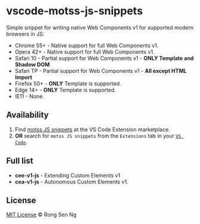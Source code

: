 # vscode-motss-js-snippets

Simple snippet for writing native Web Components v1 for supported modern browsers in JS:
  - Chrome 55+ - Native support for full Web Components v1.
  - Opera 42+ - Native support for full Web Components v1.
  - Safari 10 - Partial support for Web Components v1 - __ONLY Template and Shadow DOM__
  - Safari TP - Partial support for Web Components v1 - __All except HTML Import__
  - Firefox 50+ - __ONLY__ Template is supported.
  - Edge 14+ - __ONLY__ Template is supported.
  - IE11 - None.

## Availability
1. Find [motss JS snippets](https://marketplace.visualstudio.com/items?itemName=motss.motss-js-snippets) at the VS Code Extension marketplace.
2. __OR__ search for `motss JS snippets` from the `Extensions` tab in your [`VS Code`](https://code.visualstudio.com/).

## Full list
  - __cee-v1-js__ - Extending Custom Elements v1
  - __cea-v1-js__ - Autonomous Custom Elements v1.

## License
[MIT License](http://motss.mit-license.org/) © Rong Sen Ng